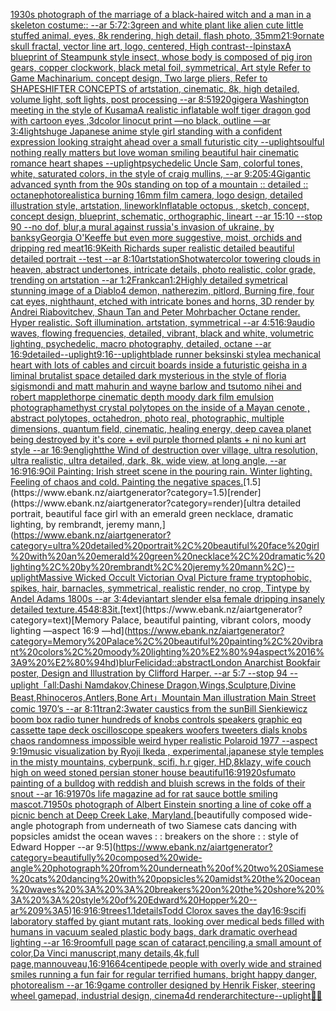 [1930s photograph of the marriage of a black-haired witch and a man in a skeleton costume:: --ar 5:7](https://www.ebank.nz/aiartgenerator?category=1930s%20photograph%20of%20the%20marriage%20of%20a%20black-haired%20witch%20and%20a%20man%20in%20a%20skeleton%20costume%3A%3A%20--ar%205%3A7)[2:3](https://www.ebank.nz/aiartgenerator?category=2%3A3)[green and white plant like alien cute little stuffed animal, eyes, 8k rendering, high detail, flash photo, 35mm](https://www.ebank.nz/aiartgenerator?category=green%20and%20white%20plant%20like%20alien%20cute%20little%20stuffed%20animal%2C%20eyes%2C%208k%20rendering%2C%20high%20detail%2C%20flash%20photo%2C%2035mm)[21:9](https://www.ebank.nz/aiartgenerator?category=21%3A9)[ornate skull fractal, vector line art, logo, centered, High contrast](https://www.ebank.nz/aiartgenerator?category=ornate%20skull%20fractal%2C%20vector%20line%20art%2C%20logo%2C%20centered%2C%20High%20contrast)[--lp](https://www.ebank.nz/aiartgenerator?category=--lp)[instax](https://www.ebank.nz/aiartgenerator?category=instax)[A blueprint of Steampunk style insect,   whose body is composed of pig iron gears, copper clockwork, black metal foil, symmetrical, Art style Refer to Game Machinarium.  concept design, Two large pliers, Refer to SHAPESHIFTER CONCEPTS  of artstation, cinematic,  8k, high detailed,  volume light,  soft lights,  post processing    --ar 8:5](https://www.ebank.nz/aiartgenerator?category=A%20blueprint%20of%20Steampunk%20style%20insect%2C%20%20%20whose%20body%20is%20composed%20of%20pig%20iron%20gears%2C%20copper%20clockwork%2C%20black%20metal%20foil%2C%20symmetrical%2C%20Art%20style%20Refer%20to%20Game%20Machinarium.%20%20concept%20design%2C%20Two%20large%20pliers%2C%20Refer%20to%20SHAPESHIFTER%20CONCEPTS%20%20of%20artstation%2C%20cinematic%2C%20%208k%2C%20high%20detailed%2C%20%20volume%20light%2C%20%20soft%20lights%2C%20%20post%20processing%20%20%20%20--ar%208%3A5)[1920](https://www.ebank.nz/aiartgenerator?category=1920)[giger](https://www.ebank.nz/aiartgenerator?category=giger)[a Washington meeting in the style of Kusama](https://www.ebank.nz/aiartgenerator?category=a%20Washington%20meeting%20in%20the%20style%20of%20Kusama)[A realistic inflatable wolf tiger dragon god with cartoon eyes ,3d](https://www.ebank.nz/aiartgenerator?category=A%20realistic%20inflatable%20wolf%20tiger%20dragon%20god%20with%20cartoon%20eyes%20%2C3d)[color linocut  print —no black, outline —ar 3:4](https://www.ebank.nz/aiartgenerator?category=color%20linocut%20%20print%20%E2%80%94no%20black%2C%20outline%20%E2%80%94ar%203%3A4)[lights](https://www.ebank.nz/aiartgenerator?category=lights)[](https://www.ebank.nz/aiartgenerator?category=)[huge Japanese anime style girl standing with a confident expression looking straight ahead over a small futuristic city --uplight](https://www.ebank.nz/aiartgenerator?category=huge%20Japanese%20anime%20style%20girl%20standing%20with%20a%20confident%20expression%20looking%20straight%20ahead%20over%20a%20small%20futuristic%20city%20--uplight)[soulful nothing really matters but love woman smiling beautiful hair cinematic romance heart shapes --uplight](https://www.ebank.nz/aiartgenerator?category=soulful%20nothing%20really%20matters%20but%20love%20woman%20smiling%20beautiful%20hair%20cinematic%20romance%20heart%20shapes%20--uplight)[psychedelic Uncle Sam, colorful tones, white, saturated colors, in the style of craig mullins, --ar 9:20](https://www.ebank.nz/aiartgenerator?category=psychedelic%20Uncle%20Sam%2C%20colorful%20tones%2C%20white%2C%20saturated%20colors%2C%20in%20the%20style%20of%20craig%20mullins%2C%20--ar%209%3A20)[5:4](https://www.ebank.nz/aiartgenerator?category=5%3A4)[Gigantic advanced synth from the 90s standing on top of a mountain :: detailed :: octane](https://www.ebank.nz/aiartgenerator?category=Gigantic%20advanced%20synth%20from%20the%2090s%20standing%20on%20top%20of%20a%20mountain%20%3A%3A%20detailed%20%3A%3A%20octane)[photorealistic](https://www.ebank.nz/aiartgenerator?category=photorealistic)[a burning 16mm film camera, logo design, detailed illustration style, artstation, linework](https://www.ebank.nz/aiartgenerator?category=a%20burning%2016mm%20film%20camera%2C%20logo%20design%2C%20detailed%20illustration%20style%2C%20artstation%2C%20linework)[Inflatable octopus , sketch, concept, concept design, blueprint, schematic, orthographic, lineart --ar 15:10 --stop 90 --no dof, blur,](https://www.ebank.nz/aiartgenerator?category=Inflatable%20octopus%20%2C%20sketch%2C%20concept%2C%20concept%20design%2C%20blueprint%2C%20schematic%2C%20orthographic%2C%20lineart%20--ar%2015%3A10%20--stop%2090%20--no%20dof%2C%20blur%2C)[a mural against russia's invasion of ukraine, by banksy](https://www.ebank.nz/aiartgenerator?category=a%20mural%20against%20russia%27s%20invasion%20of%20ukraine%2C%20by%20banksy)[Georgia O'Keeffe but even more suggestive, moist, orchids and dripping red meat](https://www.ebank.nz/aiartgenerator?category=Georgia%20O%27Keeffe%20but%20even%20more%20suggestive%2C%20moist%2C%20orchids%20and%20dripping%20red%20meat)[16:9](https://www.ebank.nz/aiartgenerator?category=16%3A9)[Keith Richards super realistic detailed beautiful detailed portrait --test --ar 8:10](https://www.ebank.nz/aiartgenerator?category=Keith%20Richards%20super%20realistic%20detailed%20beautiful%20detailed%20portrait%20--test%20--ar%208%3A10)[artstation](https://www.ebank.nz/aiartgenerator?category=artstation)[Shot](https://www.ebank.nz/aiartgenerator?category=Shot)[](https://www.ebank.nz/aiartgenerator?category=)[watercolor towering clouds in heaven, abstract undertones, intricate details, photo realistic, color grade, trending on artstation --ar 1:2](https://www.ebank.nz/aiartgenerator?category=watercolor%20towering%20clouds%20in%20heaven%2C%20abstract%20undertones%2C%20intricate%20details%2C%20photo%20realistic%2C%20color%20grade%2C%20trending%20on%20artstation%20--ar%201%3A2)[Frank](https://www.ebank.nz/aiartgenerator?category=Frank)[can](https://www.ebank.nz/aiartgenerator?category=can)[1:2](https://www.ebank.nz/aiartgenerator?category=1%3A2)[Highly detailed symetrical stunning image of a Diablo4 demon, natherezim, pitlord, Burning fire, four cat eyes, nighthaunt, etched with intricate bones and horns, 3D render by Andrei Riabovitchev, Shaun Tan and Peter Mohrbacher Octane render. Hyper realistic. Soft illumination. artstation, symmetrical --ar 4:5](https://www.ebank.nz/aiartgenerator?category=Highly%20detailed%20symetrical%20stunning%20image%20of%20a%20Diablo4%20demon%2C%20natherezim%2C%20pitlord%2C%20Burning%20fire%2C%20four%20cat%20eyes%2C%20nighthaunt%2C%20etched%20with%20intricate%20bones%20and%20horns%2C%203D%20render%20by%20Andrei%20Riabovitchev%2C%20Shaun%20Tan%20and%20Peter%20Mohrbacher%20Octane%20render.%20Hyper%20realistic.%20Soft%20illumination.%20artstation%2C%20symmetrical%20--ar%204%3A5)[16:9](https://www.ebank.nz/aiartgenerator?category=16%3A9)[audio waves, flowing frequencies, detailed, vibrant, black and white, volumetric lighting, psychedelic, macro photography, detailed, octane --ar 16:9](https://www.ebank.nz/aiartgenerator?category=audio%20waves%2C%20flowing%20frequencies%2C%20detailed%2C%20vibrant%2C%20black%20and%20white%2C%20volumetric%20lighting%2C%20psychedelic%2C%20macro%20photography%2C%20detailed%2C%20octane%20--ar%2016%3A9)[detailed](https://www.ebank.nz/aiartgenerator?category=detailed)[--uplight](https://www.ebank.nz/aiartgenerator?category=--uplight)[9:16](https://www.ebank.nz/aiartgenerator?category=9%3A16)[--uplight](https://www.ebank.nz/aiartgenerator?category=--uplight)[blade runner beksinski style](https://www.ebank.nz/aiartgenerator?category=blade%20runner%20beksinski%20style)[a mechanical heart with lots of cables and circuit boards inside a futuristic geisha in a liminal brutalist space detailed dark mysterious in the style of floria sigismondi and matt mahurin and wayne barlow and tsutomo nihei and robert mapplethorpe cinematic depth moody dark film emulsion photograph](https://www.ebank.nz/aiartgenerator?category=a%20mechanical%20heart%20with%20lots%20of%20cables%20and%20circuit%20boards%20inside%20a%20futuristic%20geisha%20in%20a%20liminal%20brutalist%20space%20detailed%20dark%20mysterious%20in%20the%20style%20of%20floria%20sigismondi%20and%20matt%20mahurin%20and%20wayne%20barlow%20and%20tsutomo%20nihei%20and%20robert%20mapplethorpe%20cinematic%20depth%20moody%20dark%20film%20emulsion%20photograph)[amethyst crystal polytopes on the inside of a Mayan cenote , abstract polytopes, octahedron, photo real, photographic, multiple dimensions, quantum field, cinematic, healing energy, deep cave](https://www.ebank.nz/aiartgenerator?category=amethyst%20crystal%20polytopes%20on%20the%20inside%20of%20a%20Mayan%20cenote%20%2C%20abstract%20polytopes%2C%20octahedron%2C%20photo%20real%2C%20photographic%2C%20multiple%20dimensions%2C%20quantum%20field%2C%20cinematic%2C%20healing%20energy%2C%20deep%20cave)[a planet being destroyed by it's core + evil purple thorned plants + ni no kuni art style --ar 16:9](https://www.ebank.nz/aiartgenerator?category=a%20planet%20being%20destroyed%20by%20it%27s%20core%20%2B%20evil%20purple%20thorned%20plants%20%2B%20ni%20no%20kuni%20art%20style%20--ar%2016%3A9)[eng](https://www.ebank.nz/aiartgenerator?category=eng)[light](https://www.ebank.nz/aiartgenerator?category=light)[the Wind of destruction over village, ultra resolution, ultra realistic, ultra detailed, dark, 8k, wide view, at long angle, --ar 16:9](https://www.ebank.nz/aiartgenerator?category=the%20Wind%20of%20destruction%20over%20village%2C%20ultra%20resolution%2C%20ultra%20realistic%2C%20ultra%20detailed%2C%20dark%2C%208k%2C%20wide%20view%2C%20at%20long%20angle%2C%20--ar%2016%3A9)[16:9](https://www.ebank.nz/aiartgenerator?category=16%3A9)[Oil Painting: Irish street scene in the pouring rain. Winter lighting. Feeling of chaos and cold. Painting the negative spaces.](https://www.ebank.nz/aiartgenerator?category=Oil%20Painting%3A%20Irish%20street%20scene%20in%20the%20pouring%20rain.%20Winter%20lighting.%20Feeling%20of%20chaos%20and%20cold.%20Painting%20the%20negative%20spaces.)[1.5](https://www.ebank.nz/aiartgenerator?category=1.5)[render](https://www.ebank.nz/aiartgenerator?category=render)[ultra detailed portrait, beautiful face girl with an emerald green necklace, dramatic lighting, by rembrandt, jeremy mann,](https://www.ebank.nz/aiartgenerator?category=ultra%20detailed%20portrait%2C%20beautiful%20face%20girl%20with%20an%20emerald%20green%20necklace%2C%20dramatic%20lighting%2C%20by%20rembrandt%2C%20jeremy%20mann%2C)[--uplight](https://www.ebank.nz/aiartgenerator?category=--uplight)[Massive Wicked Occult Victorian Oval Picture frame tryptophobic, spikes, hair, barnacles, symmetrical, realistic render, no crop, Tintype by Andel Adams 1800s --ar 3:4](https://www.ebank.nz/aiartgenerator?category=Massive%20Wicked%20Occult%20Victorian%20Oval%20Picture%20frame%20tryptophobic%2C%20spikes%2C%20hair%2C%20barnacles%2C%20symmetrical%2C%20realistic%20render%2C%20no%20crop%2C%20Tintype%20by%20Andel%20Adams%201800s%20--ar%203%3A4)[deviantart slender elsa female dripping insanely detailed texture](https://www.ebank.nz/aiartgenerator?category=deviantart%20slender%20elsa%20female%20dripping%20insanely%20detailed%20texture)[.45](https://www.ebank.nz/aiartgenerator?category=.45)[48:83](https://www.ebank.nz/aiartgenerator?category=48%3A83)[it.](https://www.ebank.nz/aiartgenerator?category=it.)[text](https://www.ebank.nz/aiartgenerator?category=text)[Memory Palace, beautiful painting, vibrant colors, moody lighting —aspect 16:9 —hd](https://www.ebank.nz/aiartgenerator?category=Memory%20Palace%2C%20beautiful%20painting%2C%20vibrant%20colors%2C%20moody%20lighting%20%E2%80%94aspect%2016%3A9%20%E2%80%94hd)[blur](https://www.ebank.nz/aiartgenerator?category=blur)[Felicidad::abstract](https://www.ebank.nz/aiartgenerator?category=Felicidad%3A%3Aabstract)[London Anarchist Bookfair poster, Design and Illustration by Clifford Harper. --ar 5:7 --stop 94 --uplight](https://www.ebank.nz/aiartgenerator?category=London%20Anarchist%20Bookfair%20poster%2C%20Design%20and%20Illustration%20by%20Clifford%20Harper.%20--ar%205%3A7%20--stop%2094%20--uplight)[「all:Dashi Namdakov,Chinese Dragon,Wings,Sculpture,Divine Beast,Rhinoceros,Antlers,Bone Art」](https://www.ebank.nz/aiartgenerator?category=%E3%80%8Call%3ADashi%20Namdakov%2CChinese%20Dragon%2CWings%2CSculpture%2CDivine%20Beast%2CRhinoceros%2CAntlers%2CBone%20Art%E3%80%8D)[Mountain Man illustration Main Street comic 1970’s --ar 8:11](https://www.ebank.nz/aiartgenerator?category=Mountain%20Man%20illustration%20Main%20Street%20comic%201970%E2%80%99s%20--ar%208%3A11)[tran](https://www.ebank.nz/aiartgenerator?category=tran)[2:3](https://www.ebank.nz/aiartgenerator?category=2%3A3)[water caustics from the sun](https://www.ebank.nz/aiartgenerator?category=water%20caustics%20from%20the%20sun)[Bill Sienkiewicz boom box radio tuner hundreds of knobs controls speakers graphic eq cassette tape deck oscilloscope speakers woofers tweeters dials knobs chaos randomness impossible weird hyper realistic Polaroid 1977 --aspect 9:19](https://www.ebank.nz/aiartgenerator?category=Bill%20Sienkiewicz%20boom%20box%20radio%20tuner%20hundreds%20of%20knobs%20controls%20speakers%20graphic%20eq%20cassette%20tape%20deck%20oscilloscope%20speakers%20woofers%20tweeters%20dials%20knobs%20chaos%20randomness%20impossible%20weird%20hyper%20realistic%20Polaroid%201977%20--aspect%209%3A19)[music visualization by Ryoji Ikeda , experimental,](https://www.ebank.nz/aiartgenerator?category=music%20visualization%20by%20Ryoji%20Ikeda%20%2C%20experimental%2C)[japanese style temples in the misty mountains, cyberpunk, scifi, h.r giger, HD,](https://www.ebank.nz/aiartgenerator?category=japanese%20style%20temples%20in%20the%20misty%20mountains%2C%20cyberpunk%2C%20scifi%2C%20h.r%20giger%2C%20HD%2C)[8k](https://www.ebank.nz/aiartgenerator?category=8k)[lazy, wife couch high on weed stoned persian stoner house beautiful](https://www.ebank.nz/aiartgenerator?category=lazy%2C%20wife%20couch%20high%20on%20weed%20stoned%20persian%20stoner%20house%20beautiful)[16:9](https://www.ebank.nz/aiartgenerator?category=16%3A9)[1920](https://www.ebank.nz/aiartgenerator?category=1920)[sfumato painting of a bulldog with reddish and bluish screws in the folds of their snout --ar 16:9](https://www.ebank.nz/aiartgenerator?category=sfumato%20painting%20of%20a%20bulldog%20with%20reddish%20and%20bluish%20screws%20in%20the%20folds%20of%20their%20snout%20--ar%2016%3A9)[1970s life magazine ad for rat sauce bottle smiling mascot](https://www.ebank.nz/aiartgenerator?category=1970s%20life%20magazine%20ad%20for%20rat%20sauce%20bottle%20smiling%20mascot)[.7](https://www.ebank.nz/aiartgenerator?category=.7)[1950s photograph of Albert Einstein snorting a line of coke off a picnic bench at Deep Creek Lake, Maryland.](https://www.ebank.nz/aiartgenerator?category=1950s%20photograph%20of%20Albert%20Einstein%20snorting%20a%20line%20of%20coke%20off%20a%20picnic%20bench%20at%20Deep%20Creek%20Lake%2C%20Maryland.)[beautifully composed wide-angle photograph from underneath of two Siamese cats dancing with popsicles amidst the ocean waves : : breakers on the shore : : style of Edward Hopper --ar 9:5](https://www.ebank.nz/aiartgenerator?category=beautifully%20composed%20wide-angle%20photograph%20from%20underneath%20of%20two%20Siamese%20cats%20dancing%20with%20popsicles%20amidst%20the%20ocean%20waves%20%3A%20%3A%20breakers%20on%20the%20shore%20%3A%20%3A%20style%20of%20Edward%20Hopper%20--ar%209%3A5)[16:9](https://www.ebank.nz/aiartgenerator?category=16%3A9)[16:9](https://www.ebank.nz/aiartgenerator?category=16%3A9)[trees](https://www.ebank.nz/aiartgenerator?category=trees)[1.1](https://www.ebank.nz/aiartgenerator?category=1.1)[details](https://www.ebank.nz/aiartgenerator?category=details)[Todd Clorox saves the day](https://www.ebank.nz/aiartgenerator?category=Todd%20Clorox%20saves%20the%20day)[16:9](https://www.ebank.nz/aiartgenerator?category=16%3A9)[scifi laboratory staffed by giant mutant rats, looking over medical beds filled with humans in vacuum sealed plastic body bags, dark dramatic overhead lighting --ar 16:9](https://www.ebank.nz/aiartgenerator?category=scifi%20laboratory%20staffed%20by%20giant%20mutant%20rats%2C%20looking%20over%20medical%20beds%20filled%20with%20humans%20in%20vacuum%20sealed%20plastic%20body%20bags%2C%20dark%20dramatic%20overhead%20lighting%20--ar%2016%3A9)[room](https://www.ebank.nz/aiartgenerator?category=room)[full page scan of cataract,penciling,a small amount of color,Da Vinci manuscript,many details,4k,full page,](https://www.ebank.nz/aiartgenerator?category=full%20page%20scan%20of%20cataract%2Cpenciling%2Ca%20small%20amount%20of%20color%2CDa%20Vinci%20manuscript%2Cmany%20details%2C4k%2Cfull%20page%2C)[man](https://www.ebank.nz/aiartgenerator?category=man)[nouveau,](https://www.ebank.nz/aiartgenerator?category=nouveau%2C)[16:9](https://www.ebank.nz/aiartgenerator?category=16%3A9)[1664](https://www.ebank.nz/aiartgenerator?category=1664)[centipede people with overly wide and strained smiles running a fun fair for regular terrified humans, bright happy danger, photorealism --ar 16:9](https://www.ebank.nz/aiartgenerator?category=centipede%20people%20with%20overly%20wide%20and%20strained%20smiles%20running%20a%20fun%20fair%20for%20regular%20terrified%20humans%2C%20bright%20happy%20danger%2C%20photorealism%20--ar%2016%3A9)[game controller designed by Henrik Fisker, steering wheel gamepad, industrial design, cinema4d render](https://www.ebank.nz/aiartgenerator?category=game%20controller%20designed%20by%20Henrik%20Fisker%2C%20steering%20wheel%20gamepad%2C%20industrial%20design%2C%20cinema4d%20render)[architecture](https://www.ebank.nz/aiartgenerator?category=architecture)[--uplight](https://www.ebank.nz/aiartgenerator?category=--uplight)[🤖💀](https://www.ebank.nz/aiartgenerator?category=%F0%9F%A4%96%F0%9F%92%80)